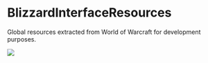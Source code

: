 # BlizzardInterfaceResources
Global resources extracted from World of Warcraft for development purposes.

![](https://i.imgur.com/gK3MDGj.png)
